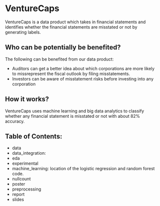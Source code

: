 # VentureCaps
 
VentureCaps is a data product which takes in financial statements and identifies whether the financial statements are misstated or not by generating labels.

## Who can be potentially be benefited?

The following can be benefited from our data product:
* Auditors can get a better idea about which corporations are more likely to missrepresent the fiscal outlook by filing misstatements.
* Investors can be aware of misstatement risks before investing into any corporation

## How it works?
VentureCaps uses machine learning and big data analytics to classify whether any financial statement is misstated or not with about 82% accuracy.

## Table of Contents:

* data
* data_integration: 
* eda
* experimental
* machine_learning: location of the logistic regression and random forest code. 
* nullcount
* poster
* preprocessing
* report
* slides
